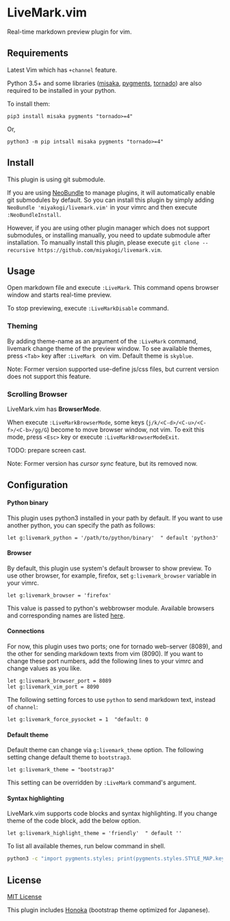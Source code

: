 # LiveMark.vim

Real-time markdown preview plugin for vim.

## Requirements

Latest Vim which has `+channel` feature.

Python 3.5+ and some libraries ([misaka](https://github.com/FSX/misaka), [pygments](http://pygments.org/), [tornado](https://github.com/tornadoweb/tornado)) are also required to be installed in your python.

To install them:

```
pip3 install misaka pygments "tornado>=4"
```

Or,

```
python3 -m pip intsall misaka pygments "tornado>=4"
```

## Install

This plugin is using git submodule.

If you are using [NeoBundle](https://github.com/Shougo/neobundle.vim) to manage plugins, it will automatically enable git submodules by default. So you can install this plugin by simply adding `NeoBundle 'miyakogi/livemark.vim'` in your vimrc and then execute `:NeoBundleInstall`.

However, if you are using other plugin manager which does not support submodules, or installing manually, you need to update submodule after installation. To manually install this plugin, please execute `git clone --recursive https://github.com/miyakogi/livemark.vim`.

## Usage

Open markdown file and execute `:LiveMark`.
This command opens browser window and starts real-time preview.

To stop previewing, execute `:LiveMarkDisable` command.

### Theming

By adding theme-name as an argument of the `:LiveMark` command, livemark change theme of the preview window.
To see available themes, press `<Tab>` key after `:LiveMark ` on vim.
Default theme is `skyblue`.

Note: Former version supported use-define js/css files, but current version does not support this feature.

### Scrolling Browser

LiveMark.vim has **BrowserMode**.

When execute `:LiveMarkBrowserMode`, some keys (`j/k/<C-d>/<C-u>/<C-f>/<C-b>/gg/G`) become to move browser window, not vim.
To exit this mode, press `<Esc>` key or execute `:LiveMarkBrowserModeExit`.

TODO: prepare screen cast.

Note: Former version has *cursor sync* feature, but its removed now.

## Configuration

#### Python binary

This plugin uses python3 installed in your path by default.
If you want to use another python, you can specify the path as follows:

```vim
let g:livemark_python = '/path/to/python/binary'  " default 'python3'
```

#### Browser

By default, this plugin use system's default browser to show preview.
To use other browser, for example, firefox, set `g:livemark_browser` variable in your vimrc.

```vim
let g:livemark_browser = 'firefox'
```

This value is passed to python's webbrowser module.
Available browsers and corresponding names are listed [here](https://docs.python.org/3/library/webbrowser.html#webbrowser.register).

#### Connections

For now, this plugin uses two ports; one for tornado web-server (8089), and the other for sending markdown texts from vim (8090).
If you want to change these port numbers, add the following lines to your vimrc and change values as you like.

```vim
let g:livemark_browser_port = 8089
let g:livemark_vim_port = 8090
```

The following setting forces to use `python` to send markdown text, instead of `channel`:

```vim
let g:livemark_force_pysocket = 1  "default: 0
```

#### Default theme

Default theme can change via `g:livemark_theme` option.
The following setting change default theme to `bootstrap3`.

```vim
let g:livemark_theme = "bootstrap3"
```

This setting can be overridden by `:LiveMark` command's argument.

#### Syntax highlighting

LiveMark.vim supports code blocks and syntax highlighting.
If you change theme of the code block, add the below option.

```vim
let g:livemark_highlight_theme = 'friendly'  " default ''
```

To list all available themes, run below command in shell.

```sh
python3 -c "import pygments.styles; print(pygments.styles.STYLE_MAP.keys())"
```

## License

[MIT License](https://github.com/miyakogi/livemark.vim/blob/master/LICENSE)

This plugin includes [Honoka](http://honokak.osaka/) (bootstrap theme optimized for Japanese).
